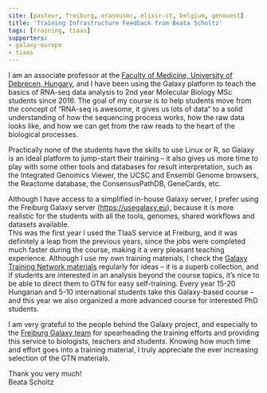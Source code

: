 ```yaml
---
site: [pasteur, freiburg, erasmusmc, elixir-it, belgium, genouest]
title: 'Training Infrastructure Feedback from Beata Scholtz'
tags: [training, tiaas]
supporters:
- galaxy-europe
- tiaas
---
```



I am an associate professor at the [Faculty of Medicine, University of Debrecen, Hungary](https://edu.unideb.hu/page.php?id=133), 
and I have been using the Galaxy platform to teach the basics of RNA-seq data analysis to 2nd year Molecular Biology MSc 
students since 2016.  The goal of my course is to help students move from the concept of  “RNA-seq is awesome, it gives 
us lots of data” to a solid understanding of how the sequencing process works, how the raw data looks like, and how we 
can get from the raw reads to the heart of the biological processes.  

Practically none of the students have the skills 
to use Linux or R, so Galaxy is an ideal platform to jump-start their training – it also gives us more time to play with 
some other tools and databases for result interpretation, such as the Integrated Genomics Viewer, the UCSC and Ensembl 
Genome browsers, the Reactome database, the ConsensusPathDB, GeneCards, etc.  

Although I have access to a simplified in-house Galaxy server, I prefer using the Freiburg Galaxy server (https://usegalaxy.eu), 
because it is more realistic for the students with all the tools, genomes, shared workflows and datasets available.  
This was the first year I used the TIaaS service at Freiburg, and it was definitely a leap from the previous years, since 
the jobs were completed much faster during the course, making it a very pleasant teaching experience.  Although I use my 
own training materials, I check the [Galaxy Training Network materials](https://training.galaxyproject.org/) regularly for ideas – it is a superb collection, 
and if students are interested in an analysis beyond the course topics, it’s nice to be able to direct them to GTN for 
easy self-training.  Every year 15-20 Hungarian and 5-10 international students take this Galaxy-based course – and this
 year we also organized a more advanced course for interested PhD students.

I am very grateful to the people behind the Galaxy project, and especially to the [Freiburg Galaxy team](https://galaxyproject.eu/freiburg/people) for spearheading
the training efforts and providing this service to biologists, teachers and students. Knowing how much time and effort
goes into a training material, I truly appreciate the ever increasing selection of the GTN materials.

Thank you very much!  
Beata Scholtz

